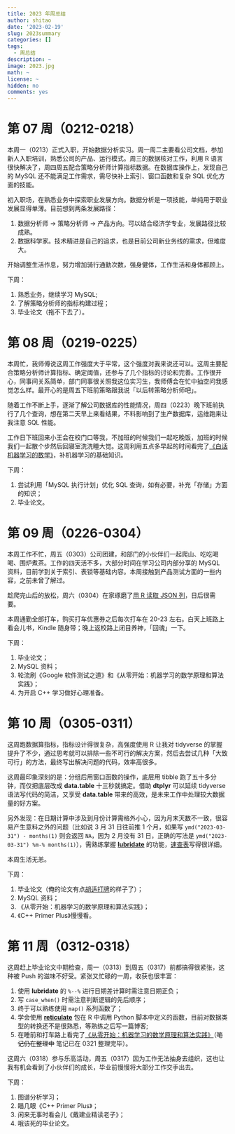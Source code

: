```yaml
---
title: 2023 年周总结
author: shitao
date: '2023-02-19'
slug: 2023summary
categories: []
tags:
  - 周总结
description: ~
image: 2023.jpg
math: ~
license: ~
hidden: no
comments: yes
---
```


# 第 07 周（0212-0218）

本周一（0213）正式入职，开始数据分析实习。周一周二主要看公司文档，参加新人入职培训，熟悉公司的产品、运行模式。周三的数据核对工作，利用 R 语言很快解决了，周四周五配合策略分析师计算指标数据。在数据库操作上，发现自己的 MySQL 还不能满足工作需求，需尽快补上索引、窗口函数和复杂 SQL 优化方面的技能。

初入职场，在熟悉业务中探索职业发展方向。数据分析是一项技能，单纯用于职业发展显得单薄。目前想到两条发展路径：

1. 数据分析师 -> 策略分析师 -> 产品方向。可以结合经济学专业，发展路径比较成熟。
2. 数据科学家。技术精进是自己的追求，也是目前公司新业务线的需求，但难度大。

开始调整生活作息，努力增加骑行通勤次数，强身健体，工作生活和身体都顾上。 

下周：

1. 熟悉业务，继续学习 MySQL;
2. 了解策略分析师的指标构建过程；
3. 毕业论文（拖不下去了）。

# 第 08 周（0219-0225）

本周忙，我师傅说这周工作强度大于平常，这个强度对我来说还可以。这周主要配合策略分析师计算指标、确定阈值，还参与了几个指标的讨论和完善。工作很开心，同事间关系简单，部门同事很关照我这位实习生，我师傅会在忙中抽空问我感觉怎么样。最开心的是周五下班前策略跟我说「以后转策略分析师吧」。

随着工作不断上手，逐渐了解公司数据库的性能情况，周四（0223）晚下班前执行了几个查询，想在第二天早上来看结果，不料影响到了生产数据库，运维跑来让我注意 SQL 性能。

工作日下班回来小王会在校门口等我，不加班的时候我们一起吃晚饭，加班的时候我们一起散个步然后回寝室洗洗睡大觉。这周利用五点多早起的时间看完了[《白话机器学习的数学》](../../read/ml-math)，补机器学习的基础知识。

下周：

1. 尝试利用「MySQL 执行计划」优化 SQL 查询，如有必要，补充「存储」方面的知识；
1. 毕业论文。

# 第 09 周（0226-0304）

本周工作不忙，周五（0303）公司团建，和部门的小伙伴们一起爬山、吃吃喝喝、围炉煮茶。工作的四天活不多，大部分时间在学习公司内部分享的 MySQL 资料，目前学到关于索引、表锁等基础内容。本周接触到产品测试方面的一些内容，之前未曾了解过。

趁爬完山后的放松，周六（0304）在家琢磨了[用 R 读取 JSON 列](../../notes/clean-json)，日后很需要。

本周通勤全部打车，购买打车优惠券之后每次打车在 20-23 左右。白天上班路上看会儿书，Kindle 随身带；晚上返校路上闭目养神，「回魂」一下。

下周：

1. 毕业论文；
1. MySQL 资料；
1. 轮流刷《Google 软件测试之道》和《从零开始：机器学习的数学原理和算法实践》；
1. 为开启 C++ 学习做好心理准备。

# 第 10 周（0305-0311）

这周跑数据算指标，指标设计得很复杂，高强度使用 R 让我对 tidyverse 的掌握提升了不少，通过思考就可以排除一些不可行的解决方案，然后去尝试几种「大致可行」的方法，最终写出解决问题的代码，效率高很多。

这周最印象深刻的是：分组后用窗口函数的操作，底层用 tibble 跑了五十多分钟，而仅把底层改成 **data.table** 十三秒就搞定。借助 **dtplyr** 可以延续 tidyverse 语法写代码的简洁，又享受 **data.table** 带来的高效，是未来工作中处理较大数据量的好方案。

另外发现：在日期计算中涉及到月份计算需格外小心，因为月末天数不一致，很容易产生意料之外的问题（比如说 3 月 31 日往前推 1 个月，如果写 `ymd("2023-03-31") - months(1)` 则会返回 `NA`，因为 2 月没有 31 日，正确的写法是 `ymd("2023-03-31") %m-% months(1)`），需熟练掌握 [**lubridate**](https://lubridate.tidyverse.org/) 的功能，[速查表](https://github.com/rstudio/cheatsheets/blob/main/lubridate.pdf)写得很详细。

本周生活无恙。

下周：

1. 毕业论文（俺的论文有点[胡适打牌](https://news.ifeng.com/c/7puKwBbpl8J)的样子了）；
1. MySQL 资料；
1. 《从零开始：机器学习的数学原理和算法实践》；
1. 《C++ Primer Plus》慢慢看。

# 第 11 周（0312-0318）

这周赶上毕业论文中期检查，周一（0313）到周五（0317）前都搞得很紧张，这种被 Push 的滋味不好受。紧张又忙碌的一周，收获也很丰富：

1. 使用 **lubridate** 的 `%--%` 进行日期差计算时需注意日期正负；
1. 写 `case_when()` 时需注意判断逻辑的先后顺序；
1. 终于可以熟练使用 `map()` 系列函数了；
1. 学会使用 [**reticulate**](https://rstudio.github.io/reticulate/index.html) 包在 R 中调用 Python 脚本中定义的函数，目前对数据类型的转换还不是很熟悉，等熟练之后写一篇博客;
1. 在睡前和打车路上看完了[《从零开始：机器学习的数学原理和算法实践》](../../read/ml-math2)（~~笔记仍在整理中~~ 笔记已在 0321 整理完毕）。

这周六（0318）参与乐高活动，周五（0317）因为工作无法抽身去组织，这也让我有机会看到了小伙伴们的成长，毕业前慢慢将大部分工作交手出去。

下周：

1. 图谱分析学习；
1. 瞄几眼《C++ Primer Plus》；
1. 闲来无事时看会儿《戴建业精读老子》；
1. 哦该死的毕业论文。











